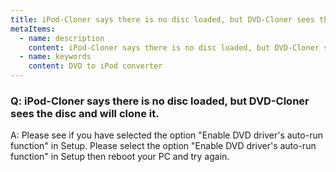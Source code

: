 ```yaml
---
title: iPod-Cloner says there is no disc loaded, but DVD-Cloner sees the disc and will clone it.
metaItems:
  - name: description
    content: iPod-Cloner says there is no disc loaded, but DVD-Cloner sees the disc and will clone it.
  - name: keywords
    content: DVD to iPod converter
---
```


### Q: iPod-Cloner says there is no disc loaded, but DVD-Cloner sees the disc and will clone it.

A: Please see if you have selected the option "Enable DVD driver's auto-run function" in Setup. Please select the option "Enable DVD driver's auto-run function" in Setup then reboot your PC and try again.
